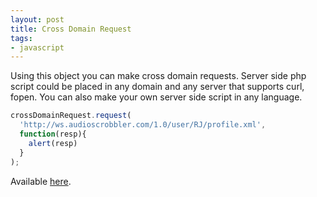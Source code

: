 ```yaml
---
layout: post
title: Cross Domain Request
tags:
- javascript
---
```


Using this object you can make cross domain requests. Server side php script could be placed in any domain and any server that supports curl, fopen. You can also make your own server side script in any language.

```js
crossDomainRequest.request(
  'http://ws.audioscrobbler.com/1.0/user/RJ/profile.xml',
  function(resp){
    alert(resp)
  }
);
```
Available [here](http://fazibear.googlepages.com/crossDomainRequest.zip).